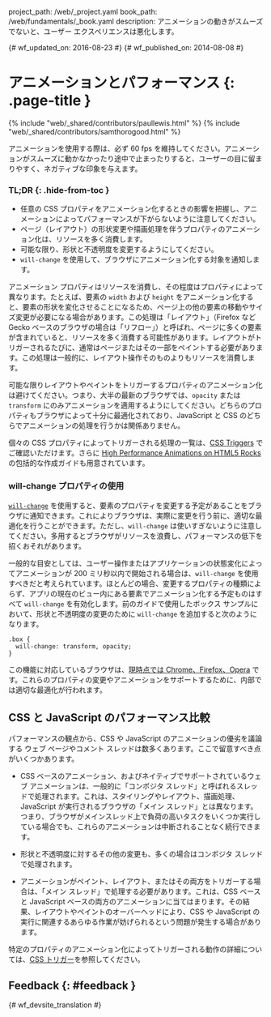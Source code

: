 project_path: /web/_project.yaml book_path: /web/fundamentals/_book.yaml description: アニメーションの動きがスムーズでないと、ユーザー エクスペリエンスは悪化します。

{# wf_updated_on: 2016-08-23 #} {# wf_published_on: 2014-08-08 #}

# アニメーションとパフォーマンス {: .page-title }

{% include "web/_shared/contributors/paullewis.html" %} {% include "web/_shared/contributors/samthorogood.html" %}

アニメーションを使用する際は、必ず 60 fps を維持してください。アニメーションがスムーズに動かなかったり途中で止まったりすると、ユーザーの目に留まりやすく、ネガティブな印象を与えます。

### TL;DR {: .hide-from-toc }

* 任意の CSS プロパティをアニメーション化するときの影響を把握し、アニメーションによってパフォーマンスが下がらないように注意してください。
* ページ（レイアウト）の形状変更や描画処理を伴うプロパティのアニメーション化は、リソースを多く消費します。
* 可能な限り、形状と不透明度を変更するようにしてください。
* `will-change` を使用して、ブラウザにアニメーション化する対象を通知します。

アニメーション プロパティはリソースを消費し、その程度はプロパティによって異なります。たとえば、要素の `width` および `height` をアニメーション化すると、要素の形状を変化させることになるため、ページ上の他の要素の移動やサイズ変更が必要になる場合があります。この処理は「レイアウト」（Firefox など Gecko ベースのブラウザの場合は「リフロー」）と呼ばれ、ページに多くの要素が含まれていると、リソースを多く消費する可能性があります。レイアウトがトリガーされるたびに、通常はページまたはその一部をペイントする必要があります。この処理は一般的に、レイアウト操作そのものよりもリソースを消費します。

可能な限りレイアウトやペイントをトリガーするプロパティのアニメーション化は避けてください。つまり、大半の最新のブラウザでは、`opacity` または `transform` にのみアニメーションを適用するようにしてください。どちらのプロパティもブラウザによって十分に最適化されており、JavaScript と CSS のどちらでアニメーションの処理を行うかは関係ありません。

個々の CSS プロパティによってトリガーされる処理の一覧は、[CSS Triggers](http://csstriggers.com) でご確認いただけます。さらに [High Performance Animations on HTML5 Rocks](http://www.html5rocks.com/en/tutorials/speed/high-performance-animations/) の包括的な作成ガイドも用意されています。

### will-change プロパティの使用

[`will-change`](https://dev.w3.org/csswg/css-will-change/) を使用すると、要素のプロパティを変更する予定があることをブラウザに通知できます。これによりブラウザは、実際に変更を行う前に、適切な最適化を行うことができます。ただし、`will-change` は使いすぎないように注意してください。多用するとブラウザがリソースを浪費し、パフォーマンスの低下を招くおそれがあります。

一般的な目安としては、ユーザー操作またはアプリケーションの状態変化によってアニメーションが 200 ミリ秒以内で開始される場合は、`will-change` を使用すべきだと考えられています。ほとんどの場合、変更するプロパティの種類によらず、アプリの現在のビュー内にある要素でアニメーション化する予定ものはすべて `will-change` を有効化します。前のガイドで使用したボックス サンプルにおいて、形状と不透明度の変更のために `will-change` を追加すると次のようになります。

    .box {
      will-change: transform, opacity;
    }
    

この機能に対応しているブラウザは、[現時点では Chrome、Firefox、Opera](http://caniuse.com/#feat=will-change) です。これらのプロパティの変更やアニメーションをサポートするために、内部では適切な最適化が行われます。

## CSS と JavaScript のパフォーマンス比較

パフォーマンスの観点から、CSS や JavaScript のアニメーションの優劣を議論する ウェブ ページやコメント スレッドは数多くあります。ここで留意すべき点がいくつかあります。

* CSS ベースのアニメーション、およびネイティブでサポートされているウェブ アニメーションは、一般的に「コンポジタ スレッド」と呼ばれるスレッドで処理されます。これは、スタイリングやレイアウト、描画処理、JavaScript が実行されるブラウザの「メイン スレッド」とは異なります。つまり、ブラウザがメインスレッド上で負荷の高いタスクをいくつか実行している場合でも、これらのアニメーションは中断されることなく続行できます。

* 形状と不透明度に対するその他の変更も、多くの場合はコンポジタ スレッドで処理されます。

* アニメーションがペイント、レイアウト、またはその両方をトリガーする場合は、「メイン スレッド」で処理する必要があります。これは、CSS ベースと JavaScript ベースの両方のアニメーションに当てはまります。その結果、レイアウトやペイントのオーバーヘッドにより、CSS や JavaScript の実行に関連するあらゆる作業が妨げられるという問題が発生する場合があります。

特定のプロパティのアニメーション化によってトリガーされる動作の詳細については、[CSS トリガー](http://csstriggers.com)を参照してください。

## Feedback {: #feedback }

{# wf_devsite_translation #}